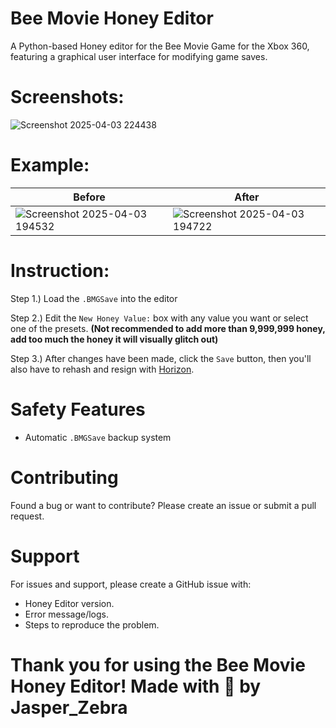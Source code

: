 # Bee Movie Honey Editor
A Python-based Honey editor for the Bee Movie Game for the Xbox 360, featuring a graphical user interface for modifying game saves.

# Screenshots:
![Screenshot 2025-04-03 224438](https://github.com/user-attachments/assets/64047624-f9ec-46d3-babc-6b0170c1559e)


# Example:
| Before | After |
|---|---|
| ![Screenshot 2025-04-03 194532](https://github.com/user-attachments/assets/3a80d60f-4614-448c-ae00-4766f8b52835) | ![Screenshot 2025-04-03 194722](https://github.com/user-attachments/assets/1d19ffd2-ca2c-4ded-9c61-836578c18763) |

# Instruction:
Step 1.) Load the `.BMGSave` into the editor

Step 2.) Edit the `New Honey Value:` box with any value you want or select one of the presets. **(Not recommended to add more than 9,999,999 honey, add too much the honey it will visually glitch out)**

Step 3.) After changes have been made, click the `Save` button, then you'll also have to rehash and resign with [Horizon](https://www.wemod.com/horizon).

# Safety Features
- Automatic `.BMGSave` backup system

# Contributing
Found a bug or want to contribute? Please create an issue or submit a pull request.

# Support
For issues and support, please create a GitHub issue with:

- Honey Editor version.
- Error message/logs.
- Steps to reproduce the problem.

# Thank you for using the Bee Movie Honey Editor! Made with 🍯 by Jasper_Zebra

